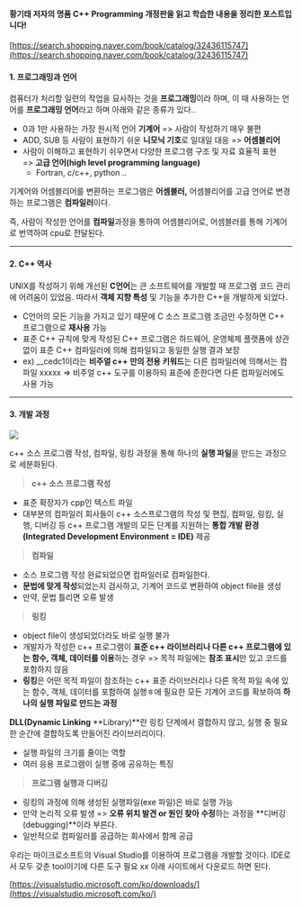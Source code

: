 #### **황기태 저자의 **명품 C++ Programming 개정판을 읽고 학습한 내용을 정리한 포스트입니다!****

[https://search.shopping.naver.com/book/catalog/32436115747](https://search.shopping.naver.com/book/catalog/32436115747)


#### **1. 프로그래밍과 언어**

컴퓨터가 처리할 일련의 작업을 묘사하는 것을 **프로그래밍**이라 하며, 이 때 사용하는 언어를 **프로그래밍 언어**라고 하며 아래와 같은 종류가 있다..

- 0과 1만 사용하는 가장 원시적 언어 **기계어** => 사람이 작성하기 매우 불편
- ADD, SUB 등 사람이 표현하기 쉬운 **니모닉 기호**로 일대일 대응 => **어셈블리어**
- 사람이 이해하고 표현하기 쉬우면서 다양한 프로그램 구조 및 자료 효율적 표현 => **고급 언어(high level programming language)**
    - Fortran, c/c++, python ..

기계어와 어셈블리어를 변환하는 프로그램은 **어셈블러,** 어셈블리어를 고급 언어로 변경하는 프로그램은 **컴파일러**이다.

즉, 사람이 작성한 언어를 **컴파일**과정을 통하여 어셈블리어로, 어셈블러를 통해 기계어로 번역하여 cpu로 전달된다.

---

#### **2. C++ 역사**

UNIX를 작성하기 위해 개선된 **C언어**는 큰 소프트웨어를 개발할 때 프로그램 코드 관리에 어려움이 있었음. 따라서 **객체 지향 특성** 및 기능을 추가한 C++을 개발하게 되었다.

- C언어의 모든 기능을 가지고 있기 때문에 C 소스 프로그램 조금만 수정하면 C++ 프로그램으로 **재사용** 가능
- 표준 C++ 규칙에 맞게 작성된 C++ 프로그램은 하드웨어, 운영체제 플랫폼에 상관없이 표준 C++ 컴파일러에 의해 컴파일되고 동일한 실행 결과 보장
- ex) __cedc1이라는 **비주얼 c++ 만의 전용 키워드**는 다른 컴파일러에 의해서는 컴파일 xxxxx => 비주얼 c++ 도구를 이용하되 표준에 준한다면 다른 컴파일러에도 사용 가능

---

#### **3. 개발 과정**

![](https://blog.kakaocdn.net/dn/bdQ7sj/btsATP3vcAL/HYVCtgaBbB93tBsoppt7kK/img.png)

c++ 소스 프로그램 작성, 컴파일, 링킹 과정을 통해 하나의 **실행 파일**을 만드는 과정으로 세분화된다.

> **c++ 소스 프로그램 작성**

- 표준 확장자가 cpp인 텍스트 파일
- 대부분의 컴파일러 회사들이 c++ 소스프로그램의 작성 및 편집, 컴파일, 링킹, 실행, 디버깅 등 c++ 프로그램 개발의 모든 단계를 지원하는 **통합 개발 환경(Integrated Development Environment = IDE)** 제공

> **컴파일**

- 소스 프로그램 작성 완료되었으면 컴파일러로 컴파일한다.
- **문법에 맞게 작성**되었는지 검사하고, 기계어 코드로 변환하여 object file을 생성
- 만약, 문법 틀리면 오류 발생

> **링킹**

- object file이 생성되었더라도 바로 실행 불가
- 개발자가 작성한 c++ 프로그램이 **표준 c++ 라이브러리나 다른 c++ 프로그램에 있는 함수, 객체, 데이터를 이용**하는 경우 => 목적 파일에는 **참조 표시**만 있고 코드를 포함하지 않음
- **링킹**은 어떤 목적 파일이 참조하는 c++ 표준 라이브러리나 다른 목적 파일 속에 있는 함수, 객체, 데이터를 포함하여 실행ㅎ에 필요한 모든 기계어 코드를 확보하여 **하나의 실행 파일로 만드는 과정**

**DLL(Dynamic Linking** **Library)**란 링킹 단계에서 결합하지 않고, 실행 중 필요한 순간에 결합하도록 만들어진 라이브러리이다.

- 실행 파일의 크기를 줄이는 역할
- 여러 응용 프로그램이 실행 중에 공유하는 특징

> **프로그램 실행과 디버깅**

- 링킹의 과정에 의해 생성된 실행파일(exe 파일)은 바로 실행 가능
- 만약 논리적 오류 발생 => **오류 위치 발견 or 원인 찾아 수정**하는 과정을 **디버깅(debugging)**이라 부른다.
- 일반적으로 컴파일러를 공급하는 회사에서 함께 공급

우리는 마이크로소프트의 Visual Studio를 이용하여 프로그램을 개발할 것이다. IDE로서 모두 갖춘 tool이기에 다른 도구 필요 xx 아래 사이트에서 다운로드 하면 된다.

[https://visualstudio.microsoft.com/ko/downloads/](https://visualstudio.microsoft.com/ko/)

[  
](https://visualstudio.microsoft.com/ko/)